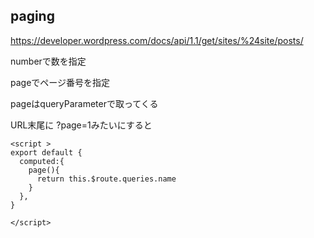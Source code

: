## paging 

https://developer.wordpress.com/docs/api/1.1/get/sites/%24site/posts/

numberで数を指定

pageでページ番号を指定

pageはqueryParameterで取ってくる

URL末尾に ?page=1みたいにすると

```vue
<script > 
export default {
  computed:{
    page(){
      return this.$route.queries.name
    }
  },  
}

</script>
```
